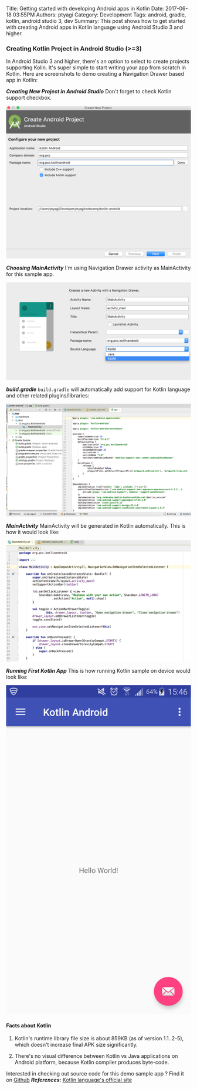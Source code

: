 Title: Getting started with developing Android apps in Kotlin
Date: 2017-06-18 03:55PM
Authors: ptyagi
Category: Development
Tags: android, gradle, kotlin, android studio 3, dev
Summary: This post shows how to get started with creating Android apps in Kotlin language using Android Studio 3 and higher.

### Creating Kotlin Project in Android Studio (>=3) ###
In Android Studio 3 and higher, there's an option to select to create projects supporting Kolin. It's super simple to start writing your app from scratch in Kotlin. Here are screenshots to demo creating a Navigation Drawer based app in Kotlin:

***Creating New Project in Android Studio***
Don't forget to check Kotlin support checkbox.

![Create Kotlin Project](../images/kotlin/create_project_kotlin_1.png)

***Choosing MainActivity***
I'm using Navigation Drawer activity as MainActivity for this sample app.

![Choosing MainActivity](../images/kotlin/navigation-drawer-activity-kotlin.png)

***build.gradle***
`build.gradle` will automatically add support for Kotlin language and other related plugins/libraries:

![Kotlin Project build.gradle](../images/kotlin/kotlin-project-2-build.gradle.png)

***MainActivity***
MainActivity will be generated in Kotlin automatically. This is how it would look like:

![MainActivity Source code](../images/kotlin/kotlin-project-3-mainactivity.png)

***Running First Kotlin App***
This is how running Kotlin sample on device would look like:

![Running sample app on device](../images/kotlin/kotlin-sampleapp.png)

#### Facts about Kotlin ####
1. Kotlin's runtime library file size is about 859KB (as of version 1.1..2-5), which doesn't increase final APK size significantly.

2. There's no visual difference between Kotlin vs Java applications on Android platform, because Kotlin compiler produces byte-code.

Interested in checking out source code for this demo sample app ? Find it on [Github](https://github.com/ptyagicodecamp/kotlin-android)
***References:***
[Kotlin language's official site](http://kotlinlang.org/)
